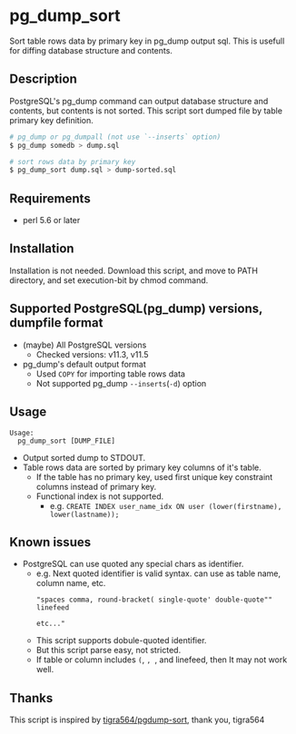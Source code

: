 pg_dump_sort
============

Sort table rows data by primary key in pg_dump output sql.
This is usefull for diffing database structure and contents.

## Description

PostgreSQL's pg_dump command can output database structure and contents,
but contents is not sorted.
This script sort dumped file by table primary key definition.

```sh
# pg_dump or pg_dumpall (not use `--inserts` option)
$ pg_dump somedb > dump.sql

# sort rows data by primary key
$ pg_dump_sort dump.sql > dump-sorted.sql
```

## Requirements

* perl 5.6 or later

## Installation

Installation is not needed.
Download this script, and move to PATH directory, and set execution-bit by chmod command.

## Supported PostgreSQL(pg_dump) versions, dumpfile format

* (maybe) All PostgreSQL versions
    * Checked versions: v11.3, v11.5
* pg_dump's default output format
    * Used `COPY` for importing table rows data
    * Not supported pg_dump `--inserts`(`-d`) option

## Usage

```
Usage:
  pg_dump_sort [DUMP_FILE]
```

* Output sorted dump to STDOUT.
* Table rows data are sorted by primary key columns of it's table.
    * If the table has no primary key, used first unique key constraint columns instead of primary key.
    * Functional index is not supported.
        * e.g. `CREATE INDEX user_name_idx ON user (lower(firstname), lower(lastname));`

## Known issues

* PostgreSQL can use quoted any special chars as identifier.
    * e.g. Next quoted identifier is valid syntax. can use as table name, column name, etc.
        ```
        "spaces comma, round-bracket( single-quote' double-quote"" linefeed

        etc..."
        ```
    * This script supports dobule-quoted identifier.
    * But this script parse easy, not stricted.
    * If table or column includes `(`, `, `, and linefeed, then It may not work well.

## Thanks

This script is inspired by [tigra564/pgdump-sort](https://github.com/tigra564/pgdump-sort),
thank you, tigra564

